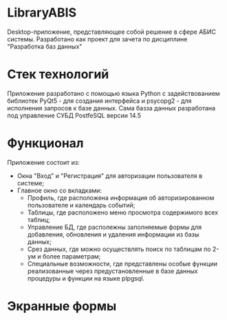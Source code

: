 # LibraryABIS
Desktop-приложение, представляющее собой решение в сфере АБИС системы. Разработано как проект для зачета по дисциплине "Разработка баз данных"
# Стек технологий
Приложение разработано с помощью языка Python с задействованием библиотек PyQt5 - для создания интерфейса и psycopg2 - для исполнения запросов к базе данных. Сама базза данных разработана под управление СУБД PostfeSQL версии 14.5
# Функционал
Приложение состоит из:
- Окна "Вход" и "Регистрация" для авторизации пользователя в системе;
- Главное окно со вкладками:
  - Профиль, где расположена информация об авторизированном пользователе и календарь событий;
  - Таблицы, где расположено меню просмотра содержимого всех таблиц;
  - Управление БД, где располежны заполняемые формы для добавления, обновления и удаления информации из базы данных;
  - Срез данных, где можно осуществлять поиск по таблицам по 2-ум и более параметрам;
  - Специальные возможности, где представлены особые функции реализованные через предустановленные в базе данных процедуры и функции на языке plpgsql.
# Экранные формы
